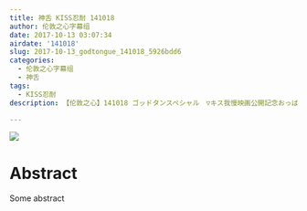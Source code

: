 ```yaml
---
title: 神舌 KISS忍耐 141018
author: 伦敦之心字幕组
date: 2017-10-13 03:07:34
airdate: '141018'
slug: 2017-10-13_godtongue_141018_5926bdd6
categories:
  - 伦敦之心字幕组
  - 神舌
tags:
  - KISS忍耐
description: 【伦敦之心】141018 ゴッドタンスペシャル　▽キス我慢映画公開記念おっぱい

---
```

![](/img/gakki.jpg)
# Abstract
Some abstract
